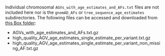 Individual chromosomal `AGVs_with_age_estimates_and_AFs.txt` files are not included here nor is the `gnomAD_AFs` or `tree_sequence_age_estimates` subdirectories. The following files can be accessed and downloaded from [this Box folder](https://ucsf.box.com/s/xbpvj9h42o2u4mkdzjgev9figc5fbg2d):
- AGVs_with_age_estimates_and_AFs.txt.gz
- high_quality_AGV_age_estimates_single_estimate_per_variant.txt.gz
- high_quality_AGV_age_estimates_single_estimate_per_variant_non_missing_AF.txt.gz
